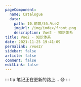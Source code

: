 ```yaml
---
pageComponent: 
  name: Catalogue
  data: 
    path: 10.前端/55.Vue2
    imgUrl: /img/index/front.png
    description: Vue2 - 知识体系
title: Vue2 - 知识体系
date: 2021-11-25 19:41:09
permalink: /vue2/
sidebar: false
article: false
comment: false
editLink: false
---
```


::: tip
笔记正在更新的路上... :smile:
:::